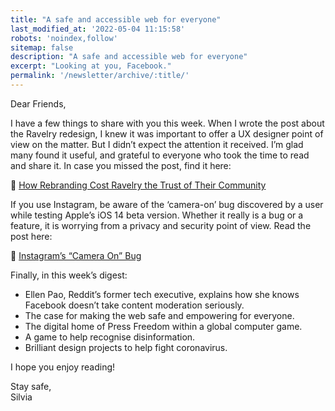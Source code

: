 ```yaml
---
title: "A safe and accessible web for everyone"
last_modified_at: '2022-05-04 11:15:58'
robots: 'noindex,follow'
sitemap: false
description: "A safe and accessible web for everyone"
excerpt: "Looking at you, Facebook."
permalink: '/newsletter/archive/:title/'
---
```

Dear Friends,

I have a few things to share with you this week. When I wrote the post about the Ravelry redesign, I knew it was important to offer a UX designer point of view on the matter. But I didn’t expect the attention it received. I’m glad many found it useful, and grateful to everyone who took the time to read and share it. In case you missed the post, find it here:

<p class="detached">🔗 <a href="https://silviamaggidesign.com/design/ravelry-rebranding/">How Rebranding Cost Ravelry the Trust of Their Community</a></p>

<p class="detached">If you use Instagram, be aware of the ‘camera-on’ bug discovered by a user while testing Apple’s iOS 14 beta version. Whether it really is a bug or a feature, it is worrying from a privacy and security point of view. Read the post here:</p>

<p class="detached">🔗 <a href="https://blog.silviamaggidesign.com/2020/07/28/instagrams-camera-on-bug/">Instagram’s &ldquo;Camera On&rdquo; Bug</a></p>

<p class="detached">Finally, in this week’s digest:</p>

<ul class="smd-ul">
  <li>Ellen Pao, Reddit’s former tech executive, explains how she knows Facebook doesn’t take content moderation seriously.</li>
  <li>The case for making the web safe and empowering for everyone.</li>
  <li>The digital home of Press Freedom within a global computer game.</li>
  <li>A game to help recognise disinformation.</li>
  <li>Brilliant design projects to help fight coronavirus.</li>
</ul>

I hope you enjoy reading!

<p class="detached">Stay safe,<br>
Silvia</p>